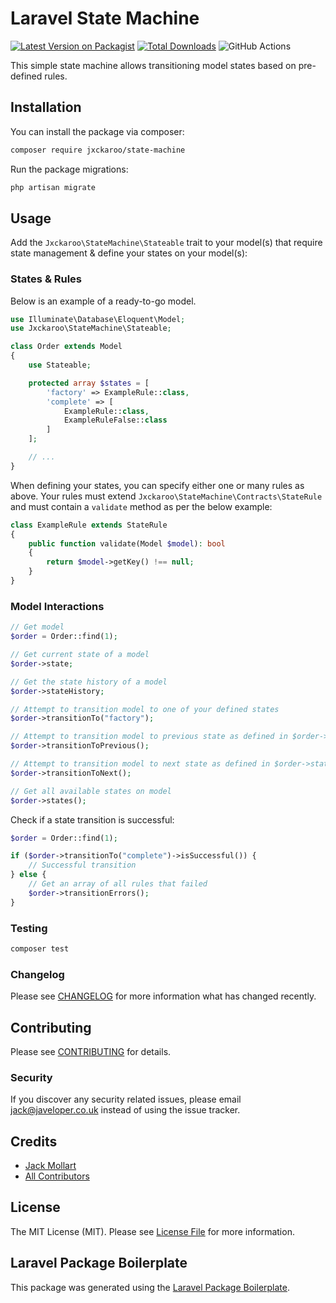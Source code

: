 # Laravel State Machine

[![Latest Version on Packagist](https://img.shields.io/packagist/v/jxckaroo/state-machine.svg?style=flat-square)](https://packagist.org/packages/jxckaroo/state-machine)
[![Total Downloads](https://img.shields.io/packagist/dt/jxckaroo/state-machine.svg?style=flat-square)](https://packagist.org/packages/jxckaroo/state-machine)
![GitHub Actions](https://github.com/jxckaroo/state-machine/actions/workflows/main.yml/badge.svg)

This simple state machine allows transitioning model states based on pre-defined rules.

## Installation

You can install the package via composer:

```bash
composer require jxckaroo/state-machine
```

Run the package migrations:

```bash
php artisan migrate
```

## Usage

Add the `Jxckaroo\StateMachine\Stateable` trait to your model(s) that require state management & define your states on your model(s):

### States & Rules

Below is an example of a ready-to-go model.

```php
use Illuminate\Database\Eloquent\Model;
use Jxckaroo\StateMachine\Stateable;

class Order extends Model
{
    use Stateable;

    protected array $states = [
        'factory' => ExampleRule::class,
        'complete' => [
            ExampleRule::class,
            ExampleRuleFalse::class
        ]
    ];

    // ...
}
```

When defining your states, you can specify either one or many rules as above. Your rules must extend `Jxckaroo\StateMachine\Contracts\StateRule` and must contain a `validate` method as per the below example:

```php
class ExampleRule extends StateRule
{
    public function validate(Model $model): bool
    {
        return $model->getKey() !== null;
    }
}

```

### Model Interactions

```php
// Get model
$order = Order::find(1);

// Get current state of a model
$order->state;

// Get the state history of a model
$order->stateHistory;

// Attempt to transition model to one of your defined states
$order->transitionTo("factory");

// Attempt to transition model to previous state as defined in $order->states
$order->transitionToPrevious();

// Attempt to transition model to next state as defined in $order->states
$order->transitionToNext();

// Get all available states on model
$order->states();
```

Check if a state transition is successful:

```php
$order = Order::find(1);

if ($order->transitionTo("complete")->isSuccessful()) {
    // Successful transition
} else {
    // Get an array of all rules that failed
    $order->transitionErrors();
}
```

### Testing

```bash
composer test
```

### Changelog

Please see [CHANGELOG](CHANGELOG.md) for more information what has changed recently.

## Contributing

Please see [CONTRIBUTING](CONTRIBUTING.md) for details.

### Security

If you discover any security related issues, please email jack@javeloper.co.uk instead of using the issue tracker.

## Credits

- [Jack Mollart](https://github.com/jxckaroo)
- [All Contributors](../../contributors)

## License

The MIT License (MIT). Please see [License File](LICENSE.md) for more information.

## Laravel Package Boilerplate

This package was generated using the [Laravel Package Boilerplate](https://laravelpackageboilerplate.com).
